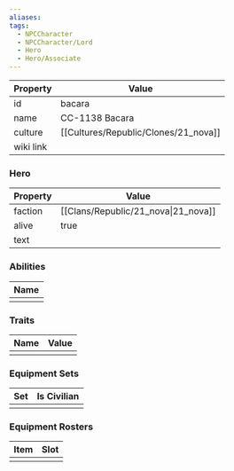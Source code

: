 ```yaml
---
aliases: 
tags:
  - NPCCharacter
  - NPCCharacter/Lord
  - Hero
  - Hero/Associate
---
```


| Property  | Value          |
| :-------- | -------------- |
| id        | bacara         |
| name      | CC-1138 Bacara |
| culture   | [[Cultures/Republic/Clones/21_nova]]    |
| wiki link |                |
### Hero
| Property | Value                               |
| -------- | ----------------------------------- |
| faction  | [[Clans/Republic/21_nova\|21_nova]] |
| alive    | true                                |
| text     |                                     |

### Abilities
| Name |
| :--: |
|      |

### Traits
| Name | Value |
| ---- | ----- |
|      |       |

### Equipment Sets
| Set | Is Civilian |
| --- | ----------- |
|     |             |

### Equipment Rosters
| Item | Slot |
| ---- | ---- |
|      |      |
